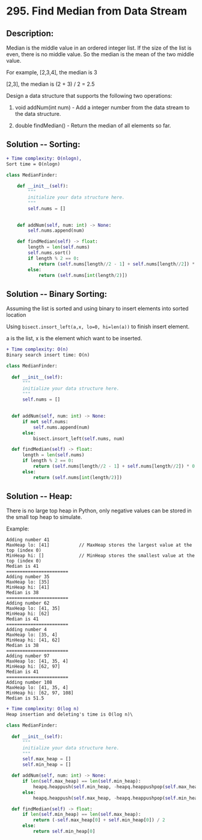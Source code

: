 # 295. Find Median from Data Stream
## Description:
Median is the middle value in an ordered integer list. If the size of the list is even, there is no middle value. So the median is the mean of the two middle value.

For example,
[2,3,4], the median is 3

[2,3], the median is (2 + 3) / 2 = 2.5

Design a data structure that supports the following two operations:

  1. void addNum(int num) - Add a integer number from the data stream to the data structure.
  
  2. double findMedian() - Return the median of all elements so far.
  
  
## Solution -- Sorting:

```diff
+ Time complexity: O(nlogn),
Sort time = O(nlogn)
```


```python
class MedianFinder:
    
    def __init__(self):
        """
        initialize your data structure here.
        """
        self.nums = []
        

    def addNum(self, num: int) -> None:
        self.nums.append(num)

    def findMedian(self) -> float:
        length = len(self.nums)
        self.nums.sort()
        if length % 2 == 0:
            return (self.nums[length//2 - 1] + self.nums[length//2]) * 0.5
        else:
            return (self.nums[int(length/2)])
```


## Solution -- Binary Sorting:
  Assuming the list is sorted and using binary to insert elements into sorted location
  
  Using ```bisect.insort_left(a,x, lo=0, hi=len(a))``` to finish insert element.
  
  a is the list, x is the element which want to be inserted.
  
  ```diff
  + Time complexity: O(n)
  Binary search insert time: O(n)
  ```
  
  ```python
  class MedianFinder:
    
    def __init__(self):
        """
        initialize your data structure here.
        """
        self.nums = []
        

    def addNum(self, num: int) -> None:
        if not self.nums:
            self.nums.append(num)
        else:
            bisect.insort_left(self.nums, num)

    def findMedian(self) -> float:
        length = len(self.nums)
        if length % 2 == 0:
            return (self.nums[length//2 - 1] + self.nums[length//2]) * 0.5
        else:
            return (self.nums[int(length/2)])
  ```

## Solution -- Heap:
  There is no large top heap in Python, only negative values can be stored in the small top heap to simulate.
  
  Example:
  ```
  Adding number 41
MaxHeap lo: [41]           // MaxHeap stores the largest value at the top (index 0)
MinHeap hi: []             // MinHeap stores the smallest value at the top (index 0)
Median is 41
=======================
Adding number 35
MaxHeap lo: [35]
MinHeap hi: [41]
Median is 38
=======================
Adding number 62
MaxHeap lo: [41, 35]
MinHeap hi: [62]
Median is 41
=======================
Adding number 4
MaxHeap lo: [35, 4]
MinHeap hi: [41, 62]
Median is 38
=======================
Adding number 97
MaxHeap lo: [41, 35, 4]
MinHeap hi: [62, 97]
Median is 41
=======================
Adding number 108
MaxHeap lo: [41, 35, 4]
MinHeap hi: [62, 97, 108]
Median is 51.5
  ```
  
  ```diff
  + Time complexity: O(log n)
  Heap insertion and deleting's time is O(log n)\
  ```
  
  ```python
  class MedianFinder:
    
    def __init__(self):
        """
        initialize your data structure here.
        """
        self.max_heap = []
        self.min_heap = []

    def addNum(self, num: int) -> None:
        if len(self.max_heap) == len(self.min_heap):
            heapq.heappush(self.min_heap, -heapq.heappushpop(self.max_heap, -num))
        else:  
            heapq.heappush(self.max_heap, -heapq.heappushpop(self.min_heap, num))

    def findMedian(self) -> float:
        if len(self.min_heap) == len(self.max_heap):
            return (-self.max_heap[0] + self.min_heap[0]) / 2
        else:
            return self.min_heap[0]
  ```
  
